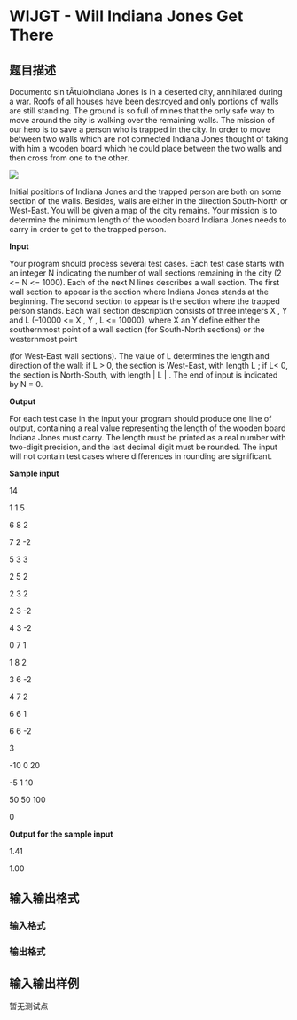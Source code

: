 # WIJGT - Will Indiana Jones Get There

## 题目描述

Documento sin tÃ­tuloIndiana Jones is in a deserted city, annihilated during a war. Roofs of all houses have been destroyed and only portions of walls are still standing. The ground is so full of mines that the only safe way to move around the city is walking over the remaining walls. The mission of our hero is to save a person who is trapped in the city. In order to move between two walls which are not connected Indiana Jones thought of taking with him a wooden board which he could place between the two walls and then cross from one to the other.

![](https://cdn.luogu.com.cn/upload/vjudge_pic/SP1696/b9e1ef3897bdbe9426de4440e075c9068bc6b223.png)

Initial positions of Indiana Jones and the trapped person are both on some section of the walls. Besides, walls are either in the direction South-North or West-East. You will be given a map of the city remains. Your mission is to determine the minimum length of the wooden board Indiana Jones needs to carry in order to get to the trapped person.

**Input**

Your program should process several test cases. Each test case starts with an integer N indicating the number of wall sections remaining in the city (2 <= N <= 1000). Each of the next N lines describes a wall section. The first wall section to appear is the section where Indiana Jones stands at the beginning. The second section to appear is the section where the trapped person stands. Each wall section description consists of three integers X , Y and L (–10000 <= X , Y , L <= 10000), where X an Y define either the southernmost point of a wall section (for South-North sections) or the westernmost point

(for West-East wall sections). The value of L determines the length and direction of the wall: if L > 0, the section is West-East, with length L ; if L< 0, the section is North-South, with length | L | . The end of input is indicated by N = 0.

**Output**

For each test case in the input your program should produce one line of output, containing a real value representing the length of the wooden board Indiana Jones must carry. The length must be printed as a real number with two-digit precision, and the last decimal digit must be rounded. The input will not contain test cases where differences in rounding are significant.

**Sample input**

14

1 1 5

6 8 2

7 2 -2

5 3 3

2 5 2

2 3 2

2 3 -2

4 3 -2

0 7 1

1 8 2

3 6 -2

4 7 2

6 6 1

6 6 -2

3

-10 0 20

-5 1 10

50 50 100

0

**Output for the sample input**

1.41

1.00

## 输入输出格式

### 输入格式

### 输出格式

## 输入输出样例

暂无测试点

